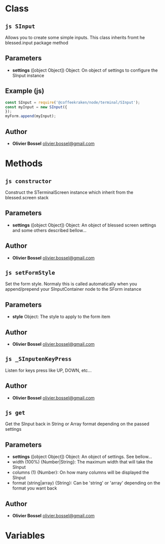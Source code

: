 
# Class


## ```js SInput ```


Allows you to create some simple inputs.
This class inherits fromt he blessed.input package method

## Parameters

- **settings** ([object Object]) Object: On object of settings to configure the SInput instance



## Example (js)

```js
const SInput = require('@coffeekraken/node/terminal/SInput');
const myInput = new SInput({
});
myForm.append(myInput);
```


## Author
- **Olivier Bossel** <a href="mailto:olivier.bossel@gmail.com">olivier.bossel@gmail.com</a> 


# Methods


## ```js constructor ```


Construct the STerminalScreen instance which inherit from the blessed.screen stack

## Parameters

- **settings** ([object Object]) Object: An object of blessed screen settings and some others described bellow...




## Author
- **Olivier Bossel** <a href="mailto:olivier.bossel@gmail.com">olivier.bossel@gmail.com</a> 



## ```js setFormStyle ```


Set the form style. Normaly this is called automatically when you append/prepend your SInputContainer node to the SForm instance

## Parameters

- **style**  Object: The style to apply to the form item




## Author
- **Olivier Bossel** <a href="mailto:olivier.bossel@gmail.com">olivier.bossel@gmail.com</a> 



## ```js _SInputenKeyPress ```


Listen for keys press like UP, DOWN, etc...




## Author
- **Olivier Bossel** <a href="mailto:olivier.bossel@gmail.com">olivier.bossel@gmail.com</a> 



## ```js get ```


Get the SInput back in String or Array format depending on the passed settings

## Parameters

- **settings** ([object Object]) Object: An object of settings. See bellow...
- width (100%) {Number|String}: The maximum width that will take the SInput
- columns (1) {Number}: On how many columns will be displayed the SInput
- format (string|array) {String}: Can be 'string' or 'array' depending on the format you want back




## Author
- **Olivier Bossel** <a href="mailto:olivier.bossel@gmail.com">olivier.bossel@gmail.com</a> 


# Variables


